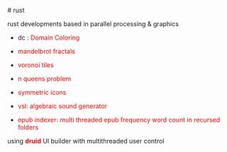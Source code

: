 <p># rust</p>
<p></p>
<p>rust developments based in parallel processing &amp; graphics</p>
<ul>
<li>
<p>dc : <span style="color: #ff0000;">Domain Coloring</span></p>
</li>
<li>
<p><span style="color: #ff0000;">mandelbrot fractals</span></p>
</li>
<li>
<p><span style="color: #ff0000;">voronoi tiles</span></p>
</li>
<li>
<p><span style="color: #ff0000;">n queens problem</span></p>
</li>
<li>
<p><span style="color: #ff0000;">symmetric icons</span></p>
</li>
  <li>
<p><span style="color: #ff0000;">vsl: algebraic sound generator</span></p>
</li>
  <li>
<p><span style="color: #ff0000;">epub indexer: multi threaded epub frequency word count in recursed folders</span></p>
</li>
</ul>
<p>using <strong><span style="color: #ff0000;">druid</span></strong> UI builder with multithreaded user control</p>
<p style="margin-bottom: 0in;">&nbsp;</p>
